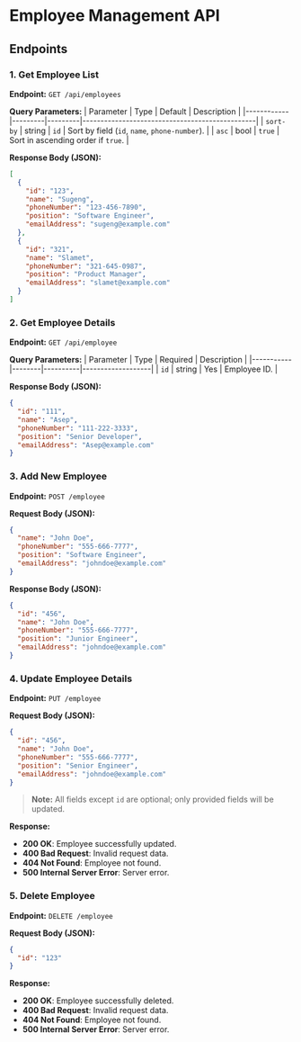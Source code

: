 # Employee Management API

## Endpoints

### 1. Get Employee List
**Endpoint:** `GET /api/employees`

**Query Parameters:**
| Parameter  | Type    | Default | Description                                    |
|------------|---------|---------|------------------------------------------------|
| `sort-by`  | string  | `id`    | Sort by field (`id`, `name`, `phone-number`).  |
| `asc`      | bool    | `true`  | Sort in ascending order if `true`.             |

**Response Body (JSON):**
```json
[
  {
    "id": "123",
    "name": "Sugeng",
    "phoneNumber": "123-456-7890",
    "position": "Software Engineer",
    "emailAddress": "sugeng@example.com"
  },
  {
    "id": "321",
    "name": "Slamet",
    "phoneNumber": "321-645-0987",
    "position": "Product Manager",
    "emailAddress": "slamet@example.com"
  }
]
```

### 2. Get Employee Details
**Endpoint:** `GET /api/employee`

**Query Parameters:**
| Parameter | Type   | Required | Description       |
|-----------|--------|----------|-------------------|
| `id`      | string | Yes      | Employee ID.      |

**Response Body (JSON):**
```json
{
  "id": "111",
  "name": "Asep",
  "phoneNumber": "111-222-3333",
  "position": "Senior Developer",
  "emailAddress": "Asep@example.com"
}
```

### 3. Add New Employee
**Endpoint:** `POST /employee`

**Request Body (JSON):**
```json
{
  "name": "John Doe",
  "phoneNumber": "555-666-7777",
  "position": "Software Engineer",
  "emailAddress": "johndoe@example.com"
}
```

**Response Body (JSON):**
```json
{
  "id": "456",
  "name": "John Doe",
  "phoneNumber": "555-666-7777",
  "position": "Junior Engineer",
  "emailAddress": "johndoe@example.com"
}
```

### 4. Update Employee Details
**Endpoint:** `PUT /employee`

**Request Body (JSON):**
```json
{
  "id": "456",
  "name": "John Doe",
  "phoneNumber": "555-666-7777",
  "position": "Senior Engineer",
  "emailAddress": "johndoe@example.com"
}
```

> **Note:** All fields except `id` are optional; only provided fields will be updated.

**Response:**
- **200 OK**: Employee successfully updated.
- **400 Bad Request**: Invalid request data.
- **404 Not Found**: Employee not found.
- **500 Internal Server Error**: Server error.

### 5. Delete Employee
**Endpoint:** `DELETE /employee`

**Request Body (JSON):**
```json
{
  "id": "123"
}
```

**Response:**
- **200 OK**: Employee successfully deleted.
- **400 Bad Request**: Invalid request data.
- **404 Not Found**: Employee not found.
- **500 Internal Server Error**: Server error.


